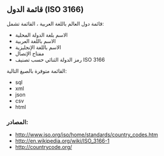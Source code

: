 ## قائمة الدول (ISO 3166)

قائمة دول العالم باللغة العربية ، القائمة تشمل:
* الاسم بلغة الدولة المحلية
* الاسم باللغة العربية
* الاسم باللغة الإنجليزية
* مفتاح الإتصال
* رمز الدولة الثنائي حسب تصنيف ISO 3166


القائمة متوفرة بالصيغ التالية:
* sql
* xml
* json
* csv
* html





### المصادر:
* http://www.iso.org/iso/home/standards/country_codes.htm
* http://en.wikipedia.org/wiki/ISO_3166-1
* http://countrycode.org/